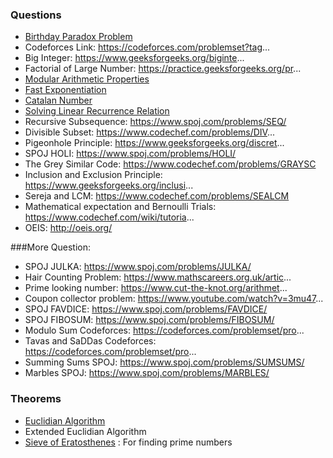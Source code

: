 ### Questions
- [Birthday Paradox Problem](https://www.geeksforgeeks.org/birthday-paradox/)
- Codeforces Link: https://codeforces.com/problemset?tag...
- Big Integer: https://www.geeksforgeeks.org/biginte...
- Factorial of Large Number: https://practice.geeksforgeeks.org/pr...
- [Modular Arithmetic Properties](http://theoryofprogramming.com/2014/12/24/modular-arithmetic-properties/)
- [Fast Exponentiation](https://www.geeksforgeeks.org/modular-exponentiation-power-in-modular-arithmetic/)
- [Catalan Number](https://www.geeksforgeeks.org/program-nth-catalan-number/)
- [Solving Linear Recurrence Relation](https://www.youtube.com/redirect?q=https%3A%2F%2Fwww.hackerearth.com%2Fpractice%2Fnotes%2Fsolving-linear-recurrence-relation%2F&v=GwVDCi8CCAI&redir_token=a9NE9Vjhy0Jeo4cfNmkDfMKgDI58MTU4OTc4MTM3NEAxNTg5Njk0OTc0&event=video_description)
- Recursive Subsequence: https://www.spoj.com/problems/SEQ/
- Divisible Subset: https://www.codechef.com/problems/DIV...
- Pigeonhole Principle: https://www.geeksforgeeks.org/discret...
- SPOJ HOLI: https://www.spoj.com/problems/HOLI/
- The Grey Similar Code: https://www.codechef.com/problems/GRAYSC
- Inclusion and Exclusion Principle: https://www.geeksforgeeks.org/inclusi...
- Sereja and LCM: https://www.codechef.com/problems/SEALCM
- Mathematical expectation and Bernoulli Trials: https://www.codechef.com/wiki/tutoria...
- OEIS: http://oeis.org/

###More Question: 
- SPOJ JULKA: https://www.spoj.com/problems/JULKA/
- Hair Counting Problem: https://www.mathscareers.org.uk/artic...
- Prime looking number: https://www.cut-the-knot.org/arithmet...
- Coupon collector problem: https://www.youtube.com/watch?v=3mu47...
- SPOJ FAVDICE: https://www.spoj.com/problems/FAVDICE/
- SPOJ FIBOSUM: https://www.spoj.com/problems/FIBOSUM/
- Modulo Sum Codeforces: https://codeforces.com/problemset/pro...
- Tavas and SaDDas Codeforces: https://codeforces.com/problemset/pro...
- Summing Sums SPOJ: https://www.spoj.com/problems/SUMSUMS/
- Marbles SPOJ: https://www.spoj.com/problems/MARBLES/

### Theorems
- [Euclidian Algorithm](https://www.hackerrank.com/challenges/functional-programming-warmups-in-recursion---gcd/problem)
- Extended Euclidian Algorithm
- [Sieve of Eratosthenes](https://cp-algorithms.com/algebra/sieve-of-eratosthenes.html) : For finding prime numbers